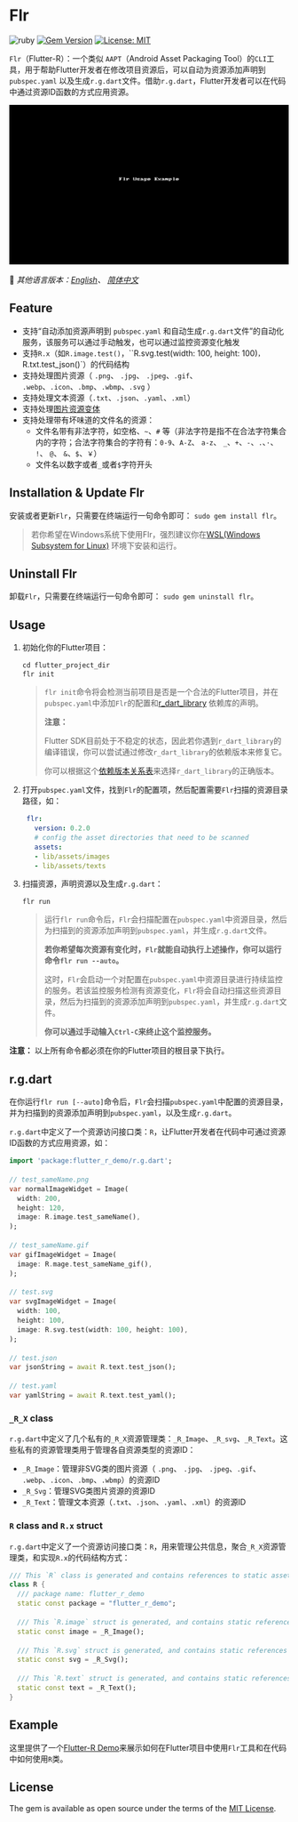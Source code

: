 # Flr

![ruby](https://img.shields.io/badge/language-ruby-orange.svg) [![Gem Version](https://badge.fury.io/rb/flr.svg)](http://badge.fury.io/rb/flr) [![License: MIT](https://img.shields.io/badge/License-MIT-yellow.svg)](https://opensource.org/licenses/MIT)

`Flr`（Flutter-R）：一个类似 `AAPT`（Android Asset Packaging Tool）的`CLI`工具，用于帮助Flutter开发者在修改项目资源后，可以自动为资源添加声明到 `pubspec.yaml` 以及生成`r.g.dart`文件。借助`r.g.dart`，Flutter开发者可以在代码中通过资源ID函数的方式应用资源。

![Flr Usage Example](README_Assets/flr-usage-example.gif)


📖 *其他语言版本：[English](README.md)、 [简体中文](README.zh-cn.md)*

## Feature
- 支持“自动添加资源声明到 `pubspec.yaml` 和自动生成`r.g.dart`文件”的自动化服务，该服务可以通过手动触发，也可以通过监控资源变化触发
- 支持`R.x`（如`R.image.test()`，``R.svg.test(width: 100, height: 100)`，`R.txt.test_json()`）的代码结构
- 支持处理图片资源（ `.png`、 `.jpg`、 `.jpeg`、`.gif`、 `.webp`、`.icon`、`.bmp`、`.wbmp`、`.svg` ）
- 支持处理文本资源（`.txt`、`.json`、`.yaml`、`.xml`）
- 支持处理[图片资源变体](https://flutter.dev/docs/development/ui/assets-and-images#asset-variants)
- 支持处理带有坏味道的文件名的资源：
	- 文件名带有非法字符，如空格、`~`、`#` 等（非法字符是指不在合法字符集合内的字符；合法字符集合的字符有：`0-9`、`A-Z`、 `a-z`、 `_`、`+`、`-`、`.`、`·`、 `!`、 `@`、 `&`、`$`、`￥`）
	- 文件名以数字或者`_`或者`$`字符开头

## Installation & Update Flr

安装或者更新`Flr`，只需要在终端运行一句命令即可： `sudo gem install flr`。
> 若你希望在Windows系统下使用Flr，强烈建议你在[WSL(Windows Subsystem for Linux)](https://docs.microsoft.com/en-us/windows/wsl/install-win10) 环境下安装和运行。

## Uninstall Flr

卸载`Flr`，只需要在终端运行一句命令即可：  `sudo gem uninstall flr`。

## Usage

1. 初始化你的Flutter项目：

    ```
    cd flutter_project_dir
    flr init
    ```

    >`flr init`命令将会检测当前项目是否是一个合法的Flutter项目，并在`pubspec.yaml`中添加`Flr`的配置和[r_dart_library](https://github.com/YK-Unit/r_dart_library) 依赖库的声明。
    >
    >**注意：**
    >
    >Flutter SDK目前处于不稳定的状态，因此若你遇到`r_dart_library`的编译错误，你可以尝试通过修改`r_dart_library`的依赖版本来修复它。
    >
    >你可以根据这个[依赖版本关系表](https://github.com/YK-Unit/r_dart_library#dependency-relationship-table)来选择`r_dart_library`的正确版本。
    
2. 打开`pubspec.yaml`文件，找到`Flr`的配置项，然后配置需要`Flr`扫描的资源目录路径，如：

   ```yaml
    flr:
      version: 0.2.0
      # config the asset directories that need to be scanned
      assets:
      - lib/assets/images
      - lib/assets/texts
   ```

3. 扫描资源，声明资源以及生成`r.g.dart`：

    ```shell
    flr run
    ```

    > 运行`flr run`命令后，`Flr`会扫描配置在`pubspec.yaml`中资源目录，然后为扫描到的资源添加声明到`pubspec.yaml`，并生成`r.g.dart`文件。
    >
    > **若你希望每次资源有变化时，`Flr`就能自动执行上述操作，你可以运行命令`flr run --auto`。**
    >
    > 这时，`Flr`会启动一个对配置在`pubspec.yaml`中资源目录进行持续监控的服务。若该监控服务检测有资源变化，`Flr`将会自动扫描这些资源目录，然后为扫描到的资源添加声明到`pubspec.yaml`，并生成`r.g.dart`文件。
    >
    > **你可以通过手动输入`Ctrl-C`来终止这个监控服务。**

**注意：** 以上所有命令都必须在你的Flutter项目的根目录下执行。

## r.g.dart

在你运行`flr run [--auto]`命令后，`Flr`会扫描`pubspec.yaml`中配置的资源目录，并为扫描到的资源添加声明到`pubspec.yaml`，以及生成`r.g.dart`。

`r.g.dart`中定义了一个资源访问接口类：`R`，让Flutter开发者在代码中可通过资源ID函数的方式应用资源，如：

```dart
import 'package:flutter_r_demo/r.g.dart';

// test_sameName.png
var normalImageWidget = Image(
  width: 200,
  height: 120,
  image: R.image.test_sameName(),
);

// test_sameName.gif
var gifImageWidget = Image(
  image: R.mage.test_sameName_gif(),
);

// test.svg
var svgImageWidget = Image(
  width: 100,
  height: 100,
  image: R.svg.test(width: 100, height: 100),
);

// test.json
var jsonString = await R.text.test_json();

// test.yaml
var yamlString = await R.text.test_yaml();

```

### `_R_X` class

`r.g.dart`中定义了几个私有的`_R_X`资源管理类：`_R_Image`、`_R_svg`、`_R_Text`。这些私有的资源管理类用于管理各自资源类型的资源ID：

- `_R_Image`：管理非SVG类的图片资源（ `.png`、 `.jpg`、 `.jpeg`、`.gif`、 `.webp`、`.icon`、`.bmp`、`.wbmp`）的资源ID
- `_R_Svg`：管理SVG类图片资源的资源ID
- `_R_Text`：管理文本资源（`.txt`、`.json`、`.yaml`、`.xml`）的资源ID

### `R` class and `R.x` struct

`r.g.dart`中定义了一个资源访问接口类：`R`，用来管理公共信息，聚合`_R_X`资源管理类，和实现`R.x`的代码结构方式：

```dart
/// This `R` class is generated and contains references to static asset resources.
class R {
  /// package name: flutter_r_demo
  static const package = "flutter_r_demo";

  /// This `R.image` struct is generated, and contains static references to static non-svg type image asset resources.
  static const image = _R_Image();

  /// This `R.svg` struct is generated, and contains static references to static svg type image asset resources.
  static const svg = _R_Svg();

  /// This `R.text` struct is generated, and contains static references to static text asset resources.
  static const text = _R_Text();
}
```

## Example

这里提供了一个[Flutter-R Demo](https://github.com/Fly-Mix/flutter_r_demo)来展示如何在Flutter项目中使用`Flr`工具和在代码中如何使用`R`类。

## License

The gem is available as open source under the terms of the [MIT License](https://opensource.org/licenses/MIT).
